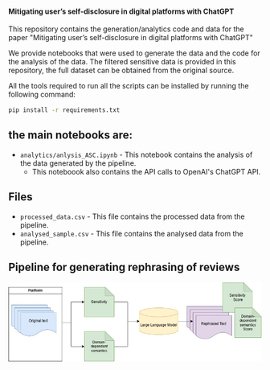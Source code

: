 #### Mitigating user’s self-disclosure in digital platforms with ChatGPT

This repository contains the generation/analytics code and data for the paper "Mitigating user’s self-disclosure in digital platforms with ChatGPT"


We provide notebooks that were used to generate the data and the code for the analysis of the data. 
The filtered sensitive data is provided in this repository, the full dataset can be obtained from the original source.

All the tools required to run all the scripts can be installed by running the following command:
```bash
pip install -r requirements.txt
```

## the main notebooks are:
- `analytics/anlysis_ASC.ipynb` - This notebook contains the analysis of the data generated by the pipeline.
    - This noteboook also contains the API calls to OpenAI's ChatGPT API.

## Files 

- `processed_data.csv` - This file contains the processed data from the pipeline.
- `analysed_sample.csv` - This file contains the analysed data from the pipeline.


## Pipeline for generating rephrasing of reviews

![Pipeline](./pipeline.jpeg)

